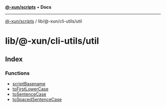 [**@-xun/scripts**](../../../../README.md) • **Docs**

***

[@-xun/scripts](../../../../README.md) / lib/@-xun/cli-utils/util

# lib/@-xun/cli-utils/util

## Index

### Functions

- [scriptBasename](functions/scriptBasename.md)
- [toFirstLowerCase](functions/toFirstLowerCase.md)
- [toSentenceCase](functions/toSentenceCase.md)
- [toSpacedSentenceCase](functions/toSpacedSentenceCase.md)
